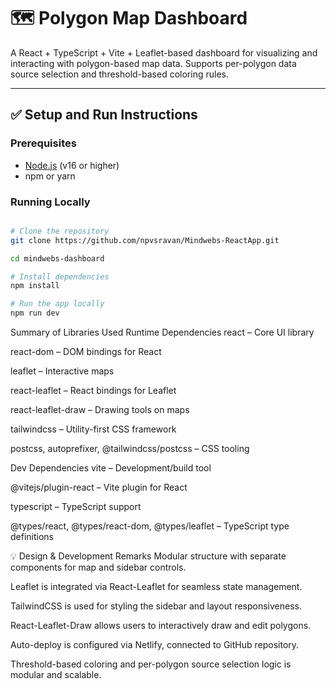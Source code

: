 # 🗺️ Polygon Map Dashboard

A React + TypeScript + Vite + Leaflet-based dashboard for visualizing and interacting with polygon-based map data. Supports per-polygon data source selection and threshold-based coloring rules.

---

## ✅ Setup and Run Instructions

### Prerequisites

- [Node.js](https://nodejs.org/) (v16 or higher)
- npm or yarn

### Running Locally

```bash

# Clone the repository
git clone https://github.com/npvsravan/Mindwebs-ReactApp.git

cd mindwebs-dashboard

# Install dependencies
npm install

# Run the app locally
npm run dev
```

 Summary of Libraries Used
Runtime Dependencies
react – Core UI library

react-dom – DOM bindings for React

leaflet – Interactive maps

react-leaflet – React bindings for Leaflet

react-leaflet-draw – Drawing tools on maps

tailwindcss – Utility-first CSS framework

postcss, autoprefixer, @tailwindcss/postcss – CSS tooling

Dev Dependencies
vite – Development/build tool

@vitejs/plugin-react – Vite plugin for React

typescript – TypeScript support

@types/react, @types/react-dom, @types/leaflet – TypeScript type definitions

💡 Design & Development Remarks
Modular structure with separate components for map and sidebar controls.

Leaflet is integrated via React-Leaflet for seamless state management.

TailwindCSS is used for styling the sidebar and layout responsiveness.

React-Leaflet-Draw allows users to interactively draw and edit polygons.

Auto-deploy is configured via Netlify, connected to GitHub repository.

Threshold-based coloring and per-polygon source selection logic is modular and scalable.
